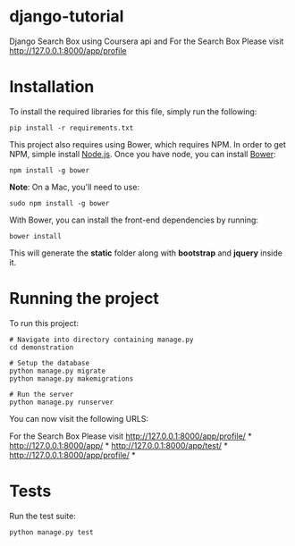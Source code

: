 # django-tutorial

Django Search Box using Coursera api and For the Search Box Please visit http://127.0.0.1:8000/app/profile

# Installation

To install the required libraries for this file, simply run the following:

    pip install -r requirements.txt

This project also requires using Bower, which requires NPM. In order to get NPM, simple install <a href="https://nodejs.org/download/">Node.js</a>. Once you have node, you can install <a href="http://bower.io/">Bower</a>:

    npm install -g bower

**Note**: On a Mac, you'll need to use:

    sudo npm install -g bower

With Bower, you can install the front-end dependencies by running:

    bower install

This will generate the **static** folder along with **bootstrap** and **jquery** inside it.

# Running the project

To run this project:

	# Navigate into directory containing manage.py
    cd demonstration

    # Setup the database
    python manage.py migrate
    python manage.py makemigrations

    # Run the server
    python manage.py runserver

You can now visit the following URLS:

For the Search Box Please visit http://127.0.0.1:8000/app/profile/
	* http://127.0.0.1:8000/app/
	* http://127.0.0.1:8000/app/test/
	* http://127.0.0.1:8000/app/profile/
	* 

# Tests

Run the test suite:

    python manage.py test
